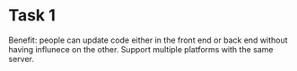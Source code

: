 # Task 1
Benefit: 
people can update code either in the front end or back end without having influnece on the other.
Support multiple platforms with the same server.
